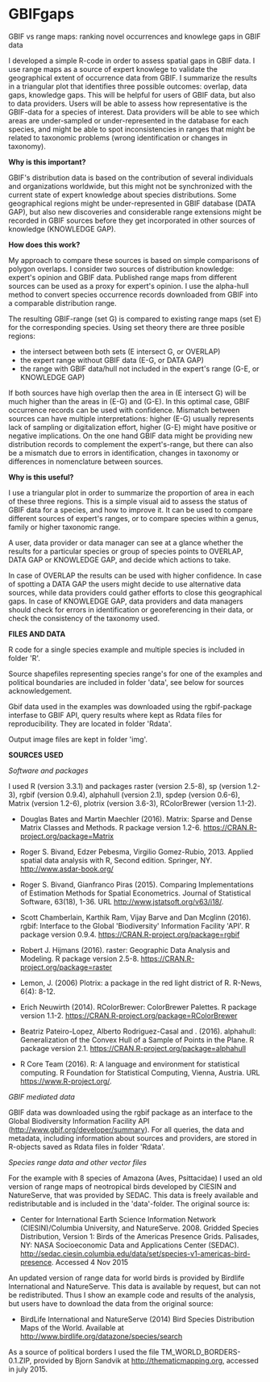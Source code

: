 # GBIFgaps
GBIF vs range maps: ranking novel occurrences and knowlege gaps in GBIF data

I developed a simple R-code in order to assess spatial gaps in GBIF data. I use range maps as a source of expert knowlege to validate the geographical extent of occurrence data from GBIF. I summarize the results in a triangular plot that identifies three possible outcomes: overlap, data gaps, knowledge gaps. This will be helpful for users of GBIF data, but also to data providers. Users will be able to assess how representative is the GBIF-data for a species of interest. Data providers will be able to see which areas are under-sampled or under-represented in the database for each species, and might be able to spot inconsistencies in ranges that might be related to taxonomic problems (wrong identification or changes in taxonomy). 

**Why is this important?**

GBIF's distribution data is based on the contribution of several individuals and organizations worldwide, but this might not be synchronized with the current state of expert knowledge about species distributions. Some geographical regions might be under-represented in GBIF database (DATA GAP), but also new discoveries and considerable range extensions might be recorded in GBIF sources before they get incorporated in other sources of knowledge (KNOWLEDGE GAP).

**How does this work?**

My approach to compare these sources is based on simple comparisons of polygon overlaps. I consider two sources of distribution knowledge: expert's opinion and GBIF data. Published range maps from different sources can be used as a proxy for expert's opinion. I use the alpha-hull method to convert species occurrence records downloaded from GBIF into a comparable distribution range.

The resulting GBIF-range (set G) is compared to existing range maps (set E) for the corresponding species. Using set theory there are three posible regions:
 * the intersect between both sets (E intersect G, or OVERLAP)
 * the expert range without GBIF data (E-G, or DATA GAP)
 * the range with GBIF data/hull not included in the expert's range (G-E, or KNOWLEDGE GAP)

If both sources have high overlap then the area in (E intersect G) will be much higher than the areas in (E-G) and (G-E). In this optimal case, GBIF occurrence records can be used with confidence. Mismatch between sources can have multiple interpretations: higher (E-G) usually represents lack of sampling or digitalization effort, higher (G-E) might have positive or negative implications. On the one hand GBIF data might be providing new distribution records to complement the expert's-range, but there can also be a mismatch due to errors in identification, changes in taxonomy or differences in nomenclature between sources. 

**Why is this useful?**

I use a triangular plot in order to summarize the proportion of area in each of these three regions. This is a simple visual aid to assess the status of GBIF data for a species, and how to improve it. It can be used to compare different sources of expert's ranges, or to compare species within a genus, family or higher taxonomic range.

A user, data provider or data manager can see at a glance whether the results for a particular species or group of species points to OVERLAP, DATA GAP or KNOWLEDGE GAP, and decide which actions to take.

In case of OVERLAP the results can be used with higher confidence. In case of spotting a DATA GAP the users might decide to use alternative data sources, while data providers could gather efforts to close this geographical gaps. In case of KNOWLEDGE GAP, data providers and data managers should check for errors in identification or georeferencing in their data, or check the consistency of the taxonomy used.

**FILES AND DATA**

R code for a single species example and multiple species is included in folder 'R'.

Source shapefiles representing species range's for one of the examples and political boundaries are included in folder 'data', see below for sources acknowledgement.

Gbif data used in the examples was downloaded using the rgbif-package interfase to GBIF API, query results where kept as Rdata files for reproducibility. They are located in folder 'Rdata'. 

Output image files are kept in folder 'img'.

**SOURCES USED**

_Software and packages_

I used R (version 3.3.1) and packages raster (version 2.5-8), sp (version 1.2-3), rgbif (version 0.9.4), alphahull (version 2.1), spdep (version 0.6-6), Matrix (version 1.2-6), plotrix (version 3.6-3), RColorBrewer (version 1.1-2).

* Douglas Bates and Martin Maechler (2016). Matrix: Sparse and Dense
  Matrix Classes and Methods. R package version 1.2-6.
  https://CRAN.R-project.org/package=Matrix

* Roger S. Bivand, Edzer Pebesma, Virgilio Gomez-Rubio, 2013. Applied
  spatial data analysis with R, Second edition. Springer, NY.
  http://www.asdar-book.org/

* Roger S. Bivand, Gianfranco Piras (2015). Comparing Implementations of
  Estimation Methods for Spatial Econometrics. Journal of Statistical
  Software, 63(18), 1-36. URL http://www.jstatsoft.org/v63/i18/.

* Scott Chamberlain, Karthik Ram, Vijay Barve and Dan Mcglinn (2016).
  rgbif: Interface to the Global 'Biodiversity' Information Facility
  'API'. R package version 0.9.4.
  https://CRAN.R-project.org/package=rgbif

* Robert J. Hijmans (2016). raster: Geographic Data Analysis and
  Modeling. R package version 2.5-8.
  https://CRAN.R-project.org/package=raster

* Lemon, J. (2006) Plotrix: a package in the red light district of R.
  R-News, 6(4): 8-12.

* Erich Neuwirth (2014). RColorBrewer: ColorBrewer Palettes. R package
  version 1.1-2. https://CRAN.R-project.org/package=RColorBrewer

* Beatriz Pateiro-Lopez, Alberto Rodriguez-Casal and . (2016).
  alphahull: Generalization of the Convex Hull of a Sample of Points in
  the Plane. R package version 2.1.
  https://CRAN.R-project.org/package=alphahull

* R Core Team (2016). R: A language and environment for statistical
  computing. R Foundation for Statistical Computing, Vienna, Austria.
  URL https://www.R-project.org/.

_GBIF mediated data_

GBIF data was downloaded using the rgbif package as an interface to the Global Biodiversity Information Facility API (http://www.gbif.org/developer/summary). For all queries, the data and metadata, including information about sources and providers, are stored in R-objects saved as Rdata files in folder 'Rdata'.

_Species range data and other vector files_

For the example with 8 species of Amazona (Aves, Psittacidae) I used an old version of range maps of neotropical birds developed by CIESIN and NatureServe, that was provided by SEDAC. This data is freely available and redistributable and is included in the 'data'-folder. The original source is:

* Center for International Earth Science Information Network (CIESIN)/Columbia University, and NatureServe. 2008. Gridded Species Distribution, Version 1: Birds of the Americas Presence Grids. Palisades, NY: NASA Socioeconomic Data and Applications Center (SEDAC). http://sedac.ciesin.columbia.edu/data/set/species-v1-americas-bird-presence. Accessed 4 Nov 2015

An updated version of range data for world birds is provided by Birdlife International and NatureServe. This data is available by request, but can not be redistributed. Thus I show an example code and results of the analysis, but users have to download the data from the original source:

* BirdLife International and NatureServe (2014) Bird Species Distribution Maps of the World. Available at http://www.birdlife.org/datazone/species/search

As a source of political borders I used the file TM_WORLD_BORDERS-0.1.ZIP, provided by Bjorn Sandvik at http://thematicmapping.org, accessed in july 2015.

